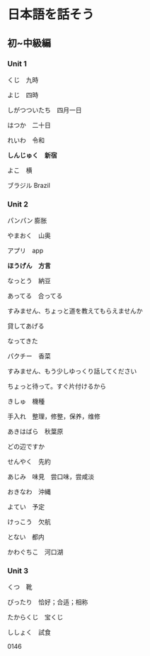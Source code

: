 # 日本語を話そう

## 初~中級編

### Unit 1

くじ　九時

よじ　四時

しがつついたち　四月一日

はつか　二十日

れいわ　令和

**しんじゅく　新宿**

よこ　横

ブラジル Brazil

### Unit 2

パンパン 膨胀

やまおく　山奥

アプリ　app

**ほうげん　方言**

なっとう　納豆

あってる　合ってる

すみません、ちょっと道を教えてもらえませんか

貸してあげる

なってきた

パクチー　香菜

すみません、もう少しゆっくり話してください

ちょっと待って。すぐ片付けるから

きしゅ　機種

手入れ　整理，修整，保养，维修

あきはばら　秋葉原

どの辺ですか

せんやく　先約

あじみ　味見　尝口味，尝咸淡

おきなわ　沖縄

よてい　予定

けっこう　欠航

とない　都内

かわぐちこ　河口湖

### Unit 3

くつ　靴

ぴったり　恰好；合适；相称

たからくじ　宝くじ

ししょく　試食

0146
